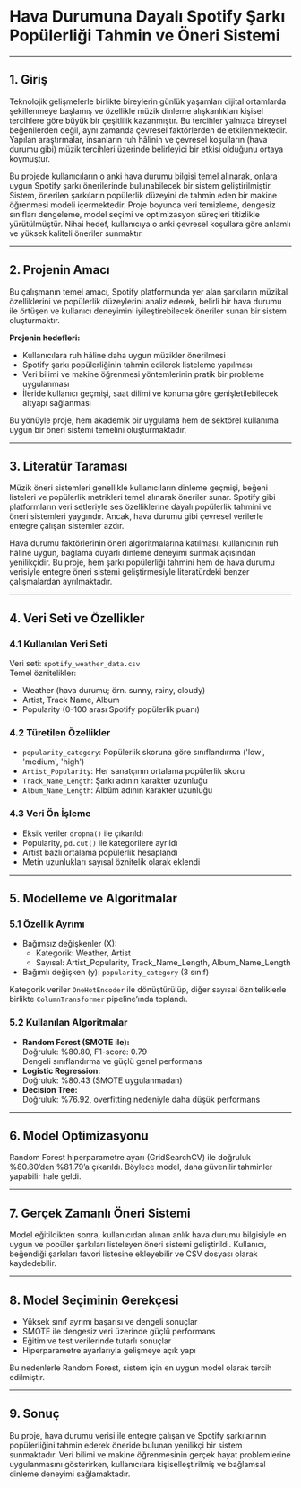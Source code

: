 # **Hava Durumuna Dayalı Spotify Şarkı Popülerliği Tahmin ve Öneri Sistemi**

---

## **1. Giriş**  
Teknolojik gelişmelerle birlikte bireylerin günlük yaşamları dijital ortamlarda şekillenmeye başlamış ve özellikle müzik dinleme alışkanlıkları kişisel tercihlere göre büyük bir çeşitlilik kazanmıştır. Bu tercihler yalnızca bireysel beğenilerden değil, aynı zamanda çevresel faktörlerden de etkilenmektedir. Yapılan araştırmalar, insanların ruh hâlinin ve çevresel koşulların (hava durumu gibi) müzik tercihleri üzerinde belirleyici bir etkisi olduğunu ortaya koymuştur.

Bu projede kullanıcıların o anki hava durumu bilgisi temel alınarak, onlara uygun Spotify şarkı önerilerinde bulunabilecek bir sistem geliştirilmiştir. Sistem, önerilen şarkıların popülerlik düzeyini de tahmin eden bir makine öğrenmesi modeli içermektedir. Proje boyunca veri temizleme, dengesiz sınıfları dengeleme, model seçimi ve optimizasyon süreçleri titizlikle yürütülmüştür. Nihai hedef, kullanıcıya o anki çevresel koşullara göre anlamlı ve yüksek kaliteli öneriler sunmaktır.

---

## **2. Projenin Amacı**  
Bu çalışmanın temel amacı, Spotify platformunda yer alan şarkıların müzikal özelliklerini ve popülerlik düzeylerini analiz ederek, belirli bir hava durumu ile örtüşen ve kullanıcı deneyimini iyileştirebilecek öneriler sunan bir sistem oluşturmaktır.

**Projenin hedefleri:**  
- Kullanıcılara ruh hâline daha uygun müzikler önerilmesi  
- Spotify şarkı popülerliğinin tahmin edilerek listeleme yapılması  
- Veri bilimi ve makine öğrenmesi yöntemlerinin pratik bir probleme uygulanması  
- İleride kullanıcı geçmişi, saat dilimi ve konuma göre genişletilebilecek altyapı sağlanması  

Bu yönüyle proje, hem akademik bir uygulama hem de sektörel kullanıma uygun bir öneri sistemi temelini oluşturmaktadır.

---

## **3. Literatür Taraması**  
Müzik öneri sistemleri genellikle kullanıcıların dinleme geçmişi, beğeni listeleri ve popülerlik metrikleri temel alınarak öneriler sunar. Spotify gibi platformların veri setleriyle ses özelliklerine dayalı popülerlik tahmini ve öneri sistemleri yaygındır. Ancak, hava durumu gibi çevresel verilerle entegre çalışan sistemler azdır.

Hava durumu faktörlerinin öneri algoritmalarına katılması, kullanıcının ruh hâline uygun, bağlama duyarlı dinleme deneyimi sunmak açısından yenilikçidir. Bu proje, hem şarkı popülerliği tahmini hem de hava durumu verisiyle entegre öneri sistemi geliştirmesiyle literatürdeki benzer çalışmalardan ayrılmaktadır.

---

## **4. Veri Seti ve Özellikler**

### **4.1 Kullanılan Veri Seti**  
Veri seti: `spotify_weather_data.csv`  
Temel öznitelikler:  
- Weather (hava durumu; örn. sunny, rainy, cloudy)  
- Artist, Track Name, Album  
- Popularity (0-100 arası Spotify popülerlik puanı)  

### **4.2 Türetilen Özellikler**  
- `popularity_category`: Popülerlik skoruna göre sınıflandırma ('low', 'medium', 'high')  
- `Artist_Popularity`: Her sanatçının ortalama popülerlik skoru  
- `Track_Name_Length`: Şarkı adının karakter uzunluğu  
- `Album_Name_Length`: Albüm adının karakter uzunluğu  

### **4.3 Veri Ön İşleme**  
- Eksik veriler `dropna()` ile çıkarıldı  
- Popularity, `pd.cut()` ile kategorilere ayrıldı  
- Artist bazlı ortalama popülerlik hesaplandı  
- Metin uzunlukları sayısal öznitelik olarak eklendi  

---

## **5. Modelleme ve Algoritmalar**

### **5.1 Özellik Ayrımı**  
- Bağımsız değişkenler (X):  
  - Kategorik: Weather, Artist  
  - Sayısal: Artist_Popularity, Track_Name_Length, Album_Name_Length  
- Bağımlı değişken (y): `popularity_category` (3 sınıf)  

Kategorik veriler `OneHotEncoder` ile dönüştürülüp, diğer sayısal özniteliklerle birlikte `ColumnTransformer` pipeline’ında toplandı.

### **5.2 Kullanılan Algoritmalar**  
- **Random Forest (SMOTE ile):**  
  Doğruluk: %80.80, F1-score: 0.79  
  Dengeli sınıflandırma ve güçlü genel performans  
- **Logistic Regression:**  
  Doğruluk: %80.43 (SMOTE uygulanmadan)  
- **Decision Tree:**  
  Doğruluk: %76.92, overfitting nedeniyle daha düşük performans  

---

## **6. Model Optimizasyonu**  
Random Forest hiperparametre ayarı (GridSearchCV) ile doğruluk %80.80’den %81.79’a çıkarıldı. Böylece model, daha güvenilir tahminler yapabilir hale geldi.

---

## **7. Gerçek Zamanlı Öneri Sistemi**  
Model eğitildikten sonra, kullanıcıdan alınan anlık hava durumu bilgisiyle en uygun ve popüler şarkıları listeleyen öneri sistemi geliştirildi. Kullanıcı, beğendiği şarkıları favori listesine ekleyebilir ve CSV dosyası olarak kaydedebilir.

---

## **8. Model Seçiminin Gerekçesi**  
- Yüksek sınıf ayrımı başarısı ve dengeli sonuçlar  
- SMOTE ile dengesiz veri üzerinde güçlü performans  
- Eğitim ve test verilerinde tutarlı sonuçlar  
- Hiperparametre ayarlarıyla gelişmeye açık yapı  

Bu nedenlerle Random Forest, sistem için en uygun model olarak tercih edilmiştir.

---

## **9. Sonuç**  
Bu proje, hava durumu verisi ile entegre çalışan ve Spotify şarkılarının popülerliğini tahmin ederek öneride bulunan yenilikçi bir sistem sunmaktadır. Veri bilimi ve makine öğrenmesinin gerçek hayat problemlerine uygulanmasını gösterirken, kullanıcılara kişiselleştirilmiş ve bağlamsal dinleme deneyimi sağlamaktadır.

